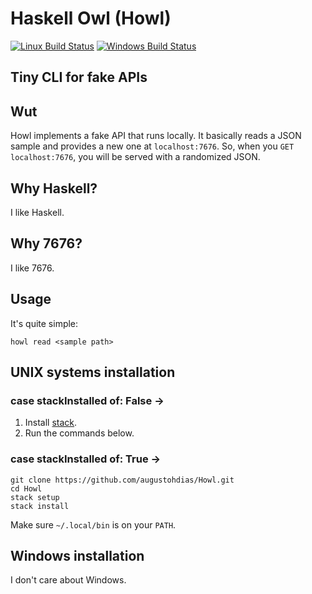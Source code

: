# Haskell Owl (Howl)
[![Linux Build Status](https://travis-ci.com/augustohdias/Howl.svg?branch=master)](https://travis-ci.com/augustohdias/Howl) [![Windows Build Status](https://travis-ci.com/augustohdias/Howl.svg?branch=master)](https://travis-ci.com/augustohdias/Howl)

## Tiny CLI for fake APIs

## Wut

Howl implements a fake API that runs locally. It basically reads a JSON sample and provides a new one at `localhost:7676`. So, when you `GET localhost:7676`, you will be served with a randomized JSON.

## Why Haskell?

I like Haskell.

## Why 7676?

I like 7676.

## Usage

It's quite simple:

```
howl read <sample path>
```

## UNIX systems installation

### case stackInstalled of: False ->

1. Install [stack](https://docs.haskellstack.org/en/stable/README/). 
2. Run the commands below.

### case stackInstalled of: True ->

```
git clone https://github.com/augustohdias/Howl.git
cd Howl
stack setup
stack install
```

Make sure `~/.local/bin` is on your `PATH`.

## Windows installation

I don't care about Windows.

